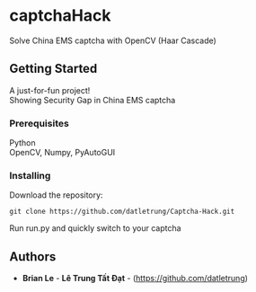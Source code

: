 # captchaHack

Solve China EMS captcha with OpenCV (Haar Cascade)  

## Getting Started

A just-for-fun project!  
Showing Security Gap in China EMS captcha  

### Prerequisites

Python  
OpenCV, Numpy, PyAutoGUI  

### Installing
 
Download the repository:  

```
git clone https://github.com/datletrung/Captcha-Hack.git
```

Run run.py and quickly switch to your captcha

## Authors  

* **Brian Le** - **Lê Trung Tất Đạt** - (https://github.com/datletrung)  

